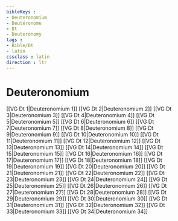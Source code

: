 ```yaml
---
bibleKeys : 
- Deuteronomium
- Deutéronome
- Dt
- Deuteronomy
tags : 
- Bible/Dt
- latin
cssclass : latin
direction : ltr
---
```


# Deuteronomium

[[VG Dt 1|Deuteronomium 1]]
[[VG Dt 2|Deuteronomium 2]]
[[VG Dt 3|Deuteronomium 3]]
[[VG Dt 4|Deuteronomium 4]]
[[VG Dt 5|Deuteronomium 5]]
[[VG Dt 6|Deuteronomium 6]]
[[VG Dt 7|Deuteronomium 7]]
[[VG Dt 8|Deuteronomium 8]]
[[VG Dt 9|Deuteronomium 9]]
[[VG Dt 10|Deuteronomium 10]]
[[VG Dt 11|Deuteronomium 11]]
[[VG Dt 12|Deuteronomium 12]]
[[VG Dt 13|Deuteronomium 13]]
[[VG Dt 14|Deuteronomium 14]]
[[VG Dt 15|Deuteronomium 15]]
[[VG Dt 16|Deuteronomium 16]]
[[VG Dt 17|Deuteronomium 17]]
[[VG Dt 18|Deuteronomium 18]]
[[VG Dt 19|Deuteronomium 19]]
[[VG Dt 20|Deuteronomium 20]]
[[VG Dt 21|Deuteronomium 21]]
[[VG Dt 22|Deuteronomium 22]]
[[VG Dt 23|Deuteronomium 23]]
[[VG Dt 24|Deuteronomium 24]]
[[VG Dt 25|Deuteronomium 25]]
[[VG Dt 26|Deuteronomium 26]]
[[VG Dt 27|Deuteronomium 27]]
[[VG Dt 28|Deuteronomium 28]]
[[VG Dt 29|Deuteronomium 29]]
[[VG Dt 30|Deuteronomium 30]]
[[VG Dt 31|Deuteronomium 31]]
[[VG Dt 32|Deuteronomium 32]]
[[VG Dt 33|Deuteronomium 33]]
[[VG Dt 34|Deuteronomium 34]]
